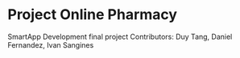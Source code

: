 # Project Online Pharmacy
SmartApp Development final project
Contributors: Duy Tang, Daniel Fernandez, Ivan Sangines
